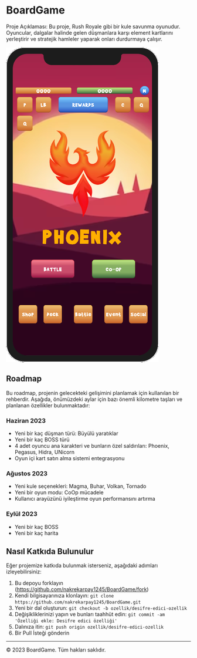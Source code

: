 # BoardGame

Proje Açıklaması: Bu proje, Rush Royale gibi bir kule savunma oyunudur. Oyuncular, dalgalar halinde gelen düşmanlara karşı element kartlarını yerleştirir ve stratejik hamleler yaparak onları durdurmaya çalışır.

![Oyun Ekran Görüntüsü](BoardGame/Assets/Images/ScreenShoots/BattleMenu.png)

## Roadmap

Bu roadmap, projenin gelecekteki gelişimini planlamak için kullanılan bir rehberdir. Aşağıda, önümüzdeki aylar için bazı önemli kilometre taşları ve planlanan özellikler bulunmaktadır:

### Haziran 2023

- Yeni bir kaç düşman türü: Büyülü yaratıklar
- Yeni bir kaç BOSS türü 
- 4 adet oyuncu ana karakteri ve bunların özel saldırıları: Phoenix, Pegasus, Hidra, UNicorn
- Oyun içi kart satın alma sistemi entegrasyonu

### Ağustos 2023

- Yeni kule seçenekleri: Magma, Buhar, Volkan, Tornado
- Yeni bir oyun modu: CoOp mücadele
- Kullanıcı arayüzünü iyileştirme oyun performansını artırma

### Eylül 2023

- Yeni bir kaç BOSS
- Yeni bir kaç harita

## Nasıl Katkıda Bulunulur

Eğer projemize katkıda bulunmak isterseniz, aşağıdaki adımları izleyebilirsiniz:

1. Bu depoyu forklayın (https://github.com/nakrekarpay1245/BoardGame/fork)
2. Kendi bilgisayarınıza klonlayın: `git clone https://github.com/nakrekarpay1245/BoardGame.git`
3. Yeni bir dal oluşturun: `git checkout -b ozellik/desifre-edici-ozellik`
4. Değişikliklerinizi yapın ve bunları taahhüt edin: `git commit -am 'Özelliği ekle: Desifre edici özelliği'`
5. Dalınıza itin: `git push origin ozellik/desifre-edici-ozellik`
6. Bir Pull İsteği gönderin

---

© 2023 BoardGame. Tüm hakları saklıdır.
